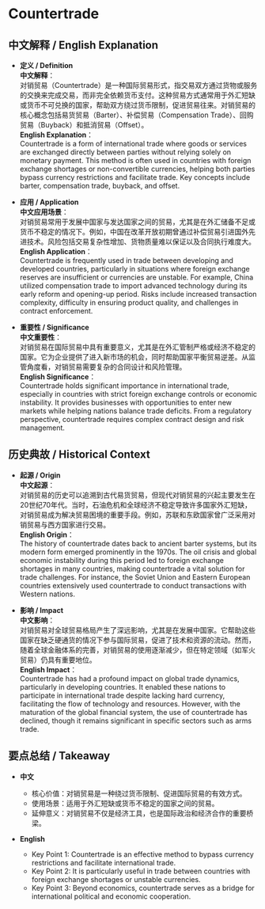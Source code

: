 # Countertrade

## 中文解释 / English Explanation

* **定义 / Definition**  
  **中文解释**：  
  对销贸易（Countertrade）是一种国际贸易形式，指交易双方通过货物或服务的交换来完成交易，而非完全依赖货币支付。这种贸易方式通常用于外汇短缺或货币不可兑换的国家，帮助双方绕过货币限制，促进贸易往来。对销贸易的核心概念包括易货贸易（Barter）、补偿贸易（Compensation Trade）、回购贸易（Buyback）和抵消贸易（Offset）。  
  **English Explanation**：  
  Countertrade is a form of international trade where goods or services are exchanged directly between parties without relying solely on monetary payment. This method is often used in countries with foreign exchange shortages or non-convertible currencies, helping both parties bypass currency restrictions and facilitate trade. Key concepts include barter, compensation trade, buyback, and offset.

* **应用 / Application**  
  **中文应用场景**：  
  对销贸易常用于发展中国家与发达国家之间的贸易，尤其是在外汇储备不足或货币不稳定的情况下。例如，中国在改革开放初期曾通过补偿贸易引进国外先进技术。风险包括交易复杂性增加、货物质量难以保证以及合同执行难度大。  
  **English Application**：  
  Countertrade is frequently used in trade between developing and developed countries, particularly in situations where foreign exchange reserves are insufficient or currencies are unstable. For example, China utilized compensation trade to import advanced technology during its early reform and opening-up period. Risks include increased transaction complexity, difficulty in ensuring product quality, and challenges in contract enforcement.

* **重要性 / Significance**  
  **中文重要性**：  
  对销贸易在国际贸易中具有重要意义，尤其是在外汇管制严格或经济不稳定的国家。它为企业提供了进入新市场的机会，同时帮助国家平衡贸易逆差。从监管角度看，对销贸易需要复杂的合同设计和风险管理。  
  **English Significance**：  
  Countertrade holds significant importance in international trade, especially in countries with strict foreign exchange controls or economic instability. It provides businesses with opportunities to enter new markets while helping nations balance trade deficits. From a regulatory perspective, countertrade requires complex contract design and risk management.

## 历史典故 / Historical Context

* **起源 / Origin**  
  **中文起源**：  
  对销贸易的历史可以追溯到古代易货贸易，但现代对销贸易的兴起主要发生在20世纪70年代。当时，石油危机和全球经济不稳定导致许多国家外汇短缺，对销贸易成为解决贸易困境的重要手段。例如，苏联和东欧国家曾广泛采用对销贸易与西方国家进行交易。  
  **English Origin**：  
  The history of countertrade dates back to ancient barter systems, but its modern form emerged prominently in the 1970s. The oil crisis and global economic instability during this period led to foreign exchange shortages in many countries, making countertrade a vital solution for trade challenges. For instance, the Soviet Union and Eastern European countries extensively used countertrade to conduct transactions with Western nations.

* **影响 / Impact**  
  **中文影响**：  
  对销贸易对全球贸易格局产生了深远影响，尤其是在发展中国家。它帮助这些国家在缺乏硬通货的情况下参与国际贸易，促进了技术和资源的流动。然而，随着全球金融体系的完善，对销贸易的使用逐渐减少，但在特定领域（如军火贸易）仍具有重要地位。  
  **English Impact**：  
  Countertrade has had a profound impact on global trade dynamics, particularly in developing countries. It enabled these nations to participate in international trade despite lacking hard currency, facilitating the flow of technology and resources. However, with the maturation of the global financial system, the use of countertrade has declined, though it remains significant in specific sectors such as arms trade.

## 要点总结 / Takeaway

* **中文**  
  - 核心价值：对销贸易是一种绕过货币限制、促进国际贸易的有效方式。  
  - 使用场景：适用于外汇短缺或货币不稳定的国家之间的贸易。  
  - 延伸意义：对销贸易不仅是经济工具，也是国际政治和经济合作的重要桥梁。

* **English**  
  - Key Point 1: Countertrade is an effective method to bypass currency restrictions and facilitate international trade.  
  - Key Point 2: It is particularly useful in trade between countries with foreign exchange shortages or unstable currencies.  
  - Key Point 3: Beyond economics, countertrade serves as a bridge for international political and economic cooperation.